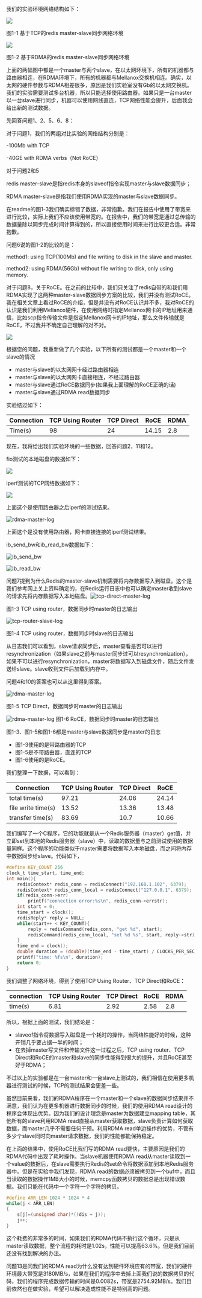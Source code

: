 我们的实验环境网络结构如下：

![](pic\Ethernet-archi.jpg)

图1-1 基于TCP的redis master-slave同步网络环境

![](pic\RDMA-archi.jpg)

图1-2 基于RDMA的redis master-slave同步网络环境

上面的两幅图中都是一个master与两个slave，在以太网环境下，所有的机器都与路由器相连，在RDMA环境下，所有的机器都与Mellanox交换机相连。确实，以太网的硬件参数与RDMA相差很多，原因是我们实验室没有Gb的以太网交换机。我们的实验需要测试多台机器，所以只能选择使用路由器。如果只是一台master以一台slave进行同步，机器可以使用网线直连，TCP网络性能会提升，后面我会给出新的测试数据。



先回答问题1、2、5、6、8：

对于问题1，我们的两组对比实验的网络结构分别是：

-100Mb with TCP

-40GE with RDMA verbs（Not RoCE）



对于问题2和5

redis master-slave是指redis本身的slaveof指令实现master与slave数据同步；

RDMA master-slave是指我们使用RDMA实现的master与slave数据同步。

在readme的图1-3我们确实标错了数据，非常抱歉。我们在报告中使用了带宽来进行比较，实际上我们不应该使用带宽的。在报告中，我们的带宽是通过总传输的数据量除以同步完成时间计算得到的，所以直接使用时间来进行比较更合适。非常抱歉。



问题6说的图1-2的比较的是：

method1: using TCP(100Mb) and file writing to disk in the slave and master.

method2: using RDMA(56Gb) without file writing to disk, only using memory. 



对于问题8，关于RoCE。在之前的比较中，我们只关注了redis自带的和我们用RDMA实现了这两种master-slave数据同步方案的比较，我们并没有测试RoCE。我在相关文章上看过RoCE的介绍，但是并没有对RoCE认识并不多，我对RoCE的认识是我们利用Mellanox硬件，在使用网络时指定Mellanox网卡的IP地址用来通信，比如scp指令传输文件是指定Mellanox网卡的IP地址，那么文件传输就是RoCE，不过我并不确定自己理解的对不对。

![](pic\RoCE.png)



根据您的问题，我重新做了几个实验，以下所有的测试都是一个master和一个slave的情况

- master与slave的以太网网卡经过路由器相连
- master与slave的以太网网卡直接相连，不经过路由器
- master与slave通过RoCE数据同步(如果我上面理解的RoCE正确的话)
- master与slave通过RDMA read数据同步

实验结过如下：

| Connection | TCP Using Router | TCP Direct | RoCE  | RDMA |
| ---------- | ---------------- | ---------- | ----- | ---- |
| Time(s)    | 98               | 24         | 14.15 | 2.8  |

 





现在，我将给出我们实验环境的一些数据，回答问题2，11和12。

fio测试的本地磁盘的数据如下：

![](pic\answer\fio.png)



iperf测试的TCP网络数据如下：

![](pic\answer\iperf-tcp-router.png)

上面这个是使用路由器之后iperf的测试结果。

![rdma-master-log](pic\answer\iperf-direct-tcp.png)

上面这个是没有使用路由器，网卡直接连接的iperf测试结果。



ib_send_bw和ib_read_bw数据如下：

![ib_send_bw](pic\answer\ib_send_bw.png)

![ib_read_bw](pic\answer\ib_read_bw.png)







问题7提到为什么Redis的master-slave机制需要将内存数据写入到磁盘。这个是我们参考网上关上资料确定的，在Redis运行日志中也可以确定master收到slave的请求先将内存数据写入本地磁盘。![tcp-direct-master-log](pic\answer\tcp-router-master-log.png)

图1-3 TCP using router，数据同步时master的日志输出

![tcp-router-slave-log](pic\answer\tcp-router-slave-log.png)

图1-4 TCP using router，数据同步时slave的日志输出

从日志我们可以看到，slave请求同步后，master查看是否可以进行resynchronization（如果slave之前与master同步过可以resynchronization），如果不可以进行resynchronization，master将数据写入到磁盘文件，随后文件发送给slave。slave收到文件后加载到内存中。

问题4和10的答案也可以从这里得到答案。

![rdma-master-log](pic\answer\tcp-direct-master-log.png)

图1-5 TCP Direct，数据同步时master的日志输出

![rdma-master-log](pic\answer\roce-master-log.png) 图1-6 RoCE，数据同步时master的日志输出

图1-3、图1-5和图1-6都是master与slave数据同步是master的日志

- 图1-3使用的是带路由器的TCP
- 图1-5是不带路由器，直连的TCP
- 图1-6使用的是RoCE。

我们整理一下数据，可以看到：

| Connection         | TCP Using Router | TCP Direct | RoCE  |
| ------------------ | ---------------- | ---------- | ----- |
| total time(s)      | 97.21            | 24.06      | 24.14 |
| file write time(s) | 13.52            | 13.36      | 13.48 |
| transfer time(s)   | 83.69            | 10.7       | 10.66 |

我们编写了一个C程序，它的功能就是从一个Redis服务器（master）get值，并立即set到本地的Redis服务器（slave）中，读取的数据量与之前测试使用的数据量同样。这个程序的功能类似于master需要将数据写入本地磁盘，而之间将内存中数据同步给slave。代码如下，

```c
#define KEY_COUNT 256
clock_t time_start, time_end;
int main(){
    redisContext* redis_conn = redisConnect("192.168.1.102", 6379); 
    redisContext* redis_conn_local = redisConnect("127.0.0.1", 6379); 
    if(redis_conn->err)   
        printf("connection error:%s\n", redis_conn->errstr); 
    int start = 0;
    time_start = clock();
    redisReply* reply = NULL;
    while(start++ < KEY_COUNT){
        reply = redisCommand(redis_conn, "get %d", start);
        redisCommand(redis_conn_local, "set %d %s", start, reply->str);
    }
    time_end = clock();
    double duration = (double)(time_end - time_start) / CLOCKS_PER_SEC;
    printf("time: %fs\n", duration);
    return 0;
}
```

我们调整了网络环境，得到了使用TCP Using Router、TCP Direct和RoCE：

| connection | TCP Using Router | TCP Direct | RoCE | RDMA |
| ---------- | ---------------- | ---------- | ---- | ---- |
| time(s)    | 6.81             | 2.92       | 2.58 | 2.8  |

所以，根据上面的测试，我们结论是：

- slaveof指令将数据写入磁盘是一个耗时的操作，当网络性能好的时候，这种开销几乎要占据一半的时间；
- 在去掉master写文件和传输文件这一过程之后，TCP using router、TCP Direct和RoCE的master和slave的同步性能得到很大的提升，并且RoCE甚至好于RDMA；

不过以上的实验都是在一台master和一台slave上测试的，我们相信在使用更多机器进行测试的时候，TCP的测试结果会更差一些。

虽然目前来看，我们的RDMA程序在一个master和一个slave的数据同步结果并不满意，我们认为在更多机器进行数据同步的时候，我们的使用RDMA read设计的程序会体现出优势。因为我们的设计理念是master为数据建立mapping table，其他所有的slave利用RDMA read直接从master获取数据，slave负责计算如何获取数据，而master几乎不需要任何干预。利用RDMA read单边操作的优势，不管有多少个slave同时向master请求数据，我们的性能都能保持稳定。

在上面的结果中，使用RoCE比我们写的RDMA read要快，主要原因是我们的RDMA代码中出现了耗时操作。当slave机器使用RDMA read从master读取到一个value的数据后，在slave需要执行Redis的set命令将数据添加到本地Redis服务器中。但是在实验中我们发现，RDMA read的数据必须被拷贝到一个buf中，而且当读取的数据操作1MB大小的时候，memcpy函数拷贝的数据总是出现错误数据。我们只能在代码中一个字符一个字符的拷贝。

```c
#define ARR_LEN 1024 * 1024 * 4
while(j < ARR_LEN)
{
	s[j]=(unsigned char)*((dis + j));
	j++;
}
```

这个耗费的非常多的时间，如果我们的RDMA代码不执行这个循环，只是从master读取数据，整个流程的耗时是1.02s，性能可以提高63.6%。但是我们目前还没有找到解决的办法。



问题13是问我们的RDMA read为什么没有达到硬件环境应有的带宽，我们的硬件环境最大带宽是3180MB/s，如果在我们的程序中去掉上面我们说的数据拷贝的代码，我们的程序完成数据传输的时间是0.0082s，带宽是2754.92MB/s。我们目前依然也在做实验，希望可以解决造成性能不是特别高的问题。







 

